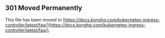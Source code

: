 ## 301 Moved Permanently

This file has been moved to [https://docs.konghq.com/kubernetes-ingress-controller/latest/faq/](https://docs.konghq.com/kubernetes-ingress-controller/latest/faq/).

